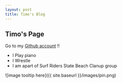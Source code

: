 ```yaml
---
layout: post
title: Timo's Blog
---
```


## Timo's Page

Go to my [Github account](https://github.com/TimoA35) !!

- I Play piano
- I Wrestle
- I am apart of Surf Riders State Beach Clanup group

![image tooltip here]({{ site.baseurl }}/images/pin.png)

